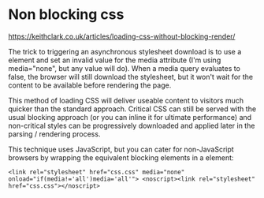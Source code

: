 # Non blocking css
https://keithclark.co.uk/articles/loading-css-without-blocking-render/

The trick to triggering an asynchronous stylesheet download is to use a <link> element and set an invalid value for the media attribute (I'm using media="none", but any value will do). When a media query evaluates to false, the browser will still download the stylesheet, but it won't wait for the content to be available before rendering the page.

This method of loading CSS will deliver useable content to visitors much quicker than the standard approach. Critical CSS can still be served with the usual blocking approach (or you can inline it for ultimate performance) and non-critical styles can be progressively downloaded and applied later in the parsing / rendering process.

This technique uses JavaScript, but you can cater for non-JavaScript browsers by wrapping the equivalent blocking <link> elements in a <noscript> element:

`<link rel="stylesheet" href="css.css" media="none" onload="if(media!='all')media='all'">
<noscript><link rel="stylesheet" href="css.css"></noscript>`
